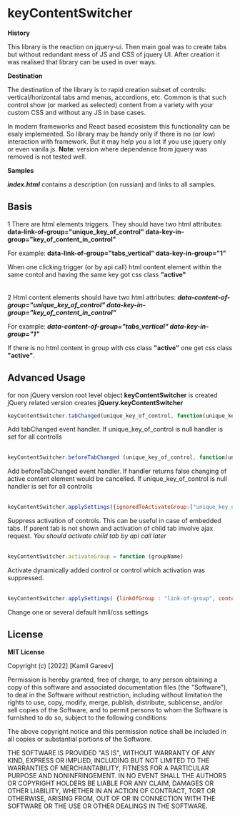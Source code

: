 keyContentSwitcher
==================

**History**

This library is the reaction on jquery-ui. Then main goal was to create tabs but without redundant mess of JS and CSS of jquery UI.
After creation it was realised that library can be used in over ways.

**Destination**

The destination of the library is to rapid creation subset of controls: vertical/horizontal tabs amd menus, accordions, etc. Common is that such control show (or marked as selected) content from a variety with your custom CSS and without any JS in base cases.

In modern frameworks and React based ecosistem this functionality can be esaly implemented.
So library may be handy only if there is no (or low) interaction with framework.
But it may help you a lot if you use jquery only or even vanila js.
**Note**: version  where dependence from jquery was removed is not tested well.

**Samples**

**_index.html_** contains a description (on russian) and links to all samples.

## Basis
1
There are html elements triggers. They should have two html attributes: __**data-link-of-group="unique_key_of_control" data-key-in-group="key_of_content_in_control"**__

For example: __**data-link-of-group="tabs_vertical" data-key-in-group="1"**__

Wnen one clicking trigger (or by api call) html content element within the same contol and having the same key  got css class **"active"**
<br/>
<br/>
<br/>
2
Html content elements should have two html attributes: **_data-content-of-group="unique_key_of_control" data-key-in-group="key_of_content_in_control"_**

For example: **_data-content-of-group="tabs_vertical" data-key-in-group="1"_**

If there is no html content in group with css class **"active"** one get css class **"active"**. 

## Advanced Usage

for non jQuery version root level object **keyContentSwitcher** is created
jQuery related version creates **jQuery.keyContentSwitcher**


```javascript
keyContentSwitcher.tabChanged(unique_key_of_control, function(unique_key_of_control, key-in-control)
```
Add tabChanged event handler. If unique_key_of_control is null handler is set for all controlls
<br/>
<br/>
```javascript
keyContentSwitcher.beforeTabChanged (unique_key_of_control, function(unique_key_of_control, key-in-control)
```
Add beforeTabChanged event handler. If handler returns false changing of active content element would be cancelled. If unique_key_of_control is null handler is set for all controlls
<br/>
<br/>
```javascript
keyContentSwitcher.applySettings({ignoredToActivateGroup:["unique_key_of_control",...]});
```
Suppress activation of controls. This can be useful in case of embedded tabs. If parent tab is not shown and activation of child tab involve ajax request.
_You should activate child tab by api call later_
<br/>
<br/>
```javascript
keyContentSwitcher.activateGroup = function (groupName)
```
Activate dynamically added control or control which activation was suppressed.
<br/>
<br/>
```javascript
keyContentSwitcher.applySettings( {linkOfGroup : "link-of-group", contentOfGroup : "content-of-group", keyInGroup : "key-in-group", activeClass : "active", prefix: "data-"});
```
Change one or several default hmll/css settings



## License

**MIT License**

Copyright (c) [2022] [Kamil Gareev]

Permission is hereby granted, free of charge, to any person obtaining a copy
of this software and associated documentation files (the "Software"), to deal
in the Software without restriction, including without limitation the rights
to use, copy, modify, merge, publish, distribute, sublicense, and/or sell
copies of the Software, and to permit persons to whom the Software is
furnished to do so, subject to the following conditions:

The above copyright notice and this permission notice shall be included in all
copies or substantial portions of the Software.

THE SOFTWARE IS PROVIDED "AS IS", WITHOUT WARRANTY OF ANY KIND, EXPRESS OR
IMPLIED, INCLUDING BUT NOT LIMITED TO THE WARRANTIES OF MERCHANTABILITY,
FITNESS FOR A PARTICULAR PURPOSE AND NONINFRINGEMENT. IN NO EVENT SHALL THE
AUTHORS OR COPYRIGHT HOLDERS BE LIABLE FOR ANY CLAIM, DAMAGES OR OTHER
LIABILITY, WHETHER IN AN ACTION OF CONTRACT, TORT OR OTHERWISE, ARISING FROM,
OUT OF OR IN CONNECTION WITH THE SOFTWARE OR THE USE OR OTHER DEALINGS IN THE
SOFTWARE.
